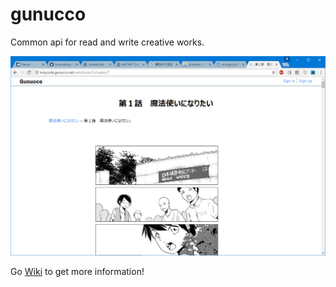 # gunucco
Common api for read and write creative works.

![Sample](https://raw.githubusercontent.com/kmycode/gunucco/master/images/chapterpage_sample.png)

Go [Wiki](https://github.com/kmycode/gunucco/wiki) to get more information!
